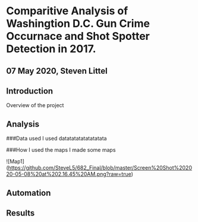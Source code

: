 # Comparitive Analysis of Washingtion D.C. Gun Crime Occurnace and Shot Spotter Detection in 2017.
## 07 May 2020, Steven Littel

## Introduction
  Overview of the project
  
## Analysis
  ###Data used
  I used datatatatatatatatata
  
  ###How I used the maps
  I made some maps
  
  ![Map1] (https://github.com/SteveL5/682_Final/blob/master/Screen%20Shot%202020-05-08%20at%202.16.45%20AM.png?raw=true)
  
  
## Automation

## Results
